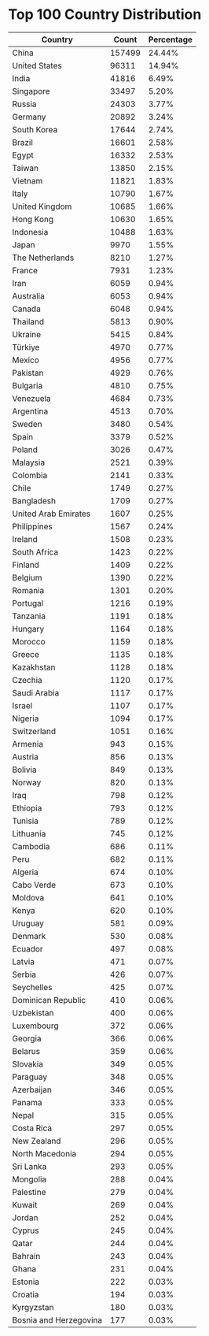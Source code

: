 # Top 100 Country Distribution
| Country | Count | Percentage |
|----|----|----|
| China | 157499 | 24.44% |
| United States | 96311 | 14.94% |
| India | 41816 | 6.49% |
| Singapore | 33497 | 5.20% |
| Russia | 24303 | 3.77% |
| Germany | 20892 | 3.24% |
| South Korea | 17644 | 2.74% |
| Brazil | 16601 | 2.58% |
| Egypt | 16332 | 2.53% |
| Taiwan | 13850 | 2.15% |
| Vietnam | 11821 | 1.83% |
| Italy | 10790 | 1.67% |
| United Kingdom | 10685 | 1.66% |
| Hong Kong | 10630 | 1.65% |
| Indonesia | 10488 | 1.63% |
| Japan | 9970 | 1.55% |
| The Netherlands | 8210 | 1.27% |
| France | 7931 | 1.23% |
| Iran | 6059 | 0.94% |
| Australia | 6053 | 0.94% |
| Canada | 6048 | 0.94% |
| Thailand | 5813 | 0.90% |
| Ukraine | 5415 | 0.84% |
| Türkiye | 4970 | 0.77% |
| Mexico | 4956 | 0.77% |
| Pakistan | 4929 | 0.76% |
| Bulgaria | 4810 | 0.75% |
| Venezuela | 4684 | 0.73% |
| Argentina | 4513 | 0.70% |
| Sweden | 3480 | 0.54% |
| Spain | 3379 | 0.52% |
| Poland | 3026 | 0.47% |
| Malaysia | 2521 | 0.39% |
| Colombia | 2141 | 0.33% |
| Chile | 1749 | 0.27% |
| Bangladesh | 1709 | 0.27% |
| United Arab Emirates | 1607 | 0.25% |
| Philippines | 1567 | 0.24% |
| Ireland | 1508 | 0.23% |
| South Africa | 1423 | 0.22% |
| Finland | 1409 | 0.22% |
| Belgium | 1390 | 0.22% |
| Romania | 1301 | 0.20% |
| Portugal | 1216 | 0.19% |
| Tanzania | 1191 | 0.18% |
| Hungary | 1164 | 0.18% |
| Morocco | 1159 | 0.18% |
| Greece | 1135 | 0.18% |
| Kazakhstan | 1128 | 0.18% |
| Czechia | 1120 | 0.17% |
| Saudi Arabia | 1117 | 0.17% |
| Israel | 1107 | 0.17% |
| Nigeria | 1094 | 0.17% |
| Switzerland | 1051 | 0.16% |
| Armenia | 943 | 0.15% |
| Austria | 856 | 0.13% |
| Bolivia | 849 | 0.13% |
| Norway | 820 | 0.13% |
| Iraq | 798 | 0.12% |
| Ethiopia | 793 | 0.12% |
| Tunisia | 789 | 0.12% |
| Lithuania | 745 | 0.12% |
| Cambodia | 686 | 0.11% |
| Peru | 682 | 0.11% |
| Algeria | 674 | 0.10% |
| Cabo Verde | 673 | 0.10% |
| Moldova | 641 | 0.10% |
| Kenya | 620 | 0.10% |
| Uruguay | 581 | 0.09% |
| Denmark | 530 | 0.08% |
| Ecuador | 497 | 0.08% |
| Latvia | 471 | 0.07% |
| Serbia | 426 | 0.07% |
| Seychelles | 425 | 0.07% |
| Dominican Republic | 410 | 0.06% |
| Uzbekistan | 400 | 0.06% |
| Luxembourg | 372 | 0.06% |
| Georgia | 366 | 0.06% |
| Belarus | 359 | 0.06% |
| Slovakia | 349 | 0.05% |
| Paraguay | 348 | 0.05% |
| Azerbaijan | 346 | 0.05% |
| Panama | 333 | 0.05% |
| Nepal | 315 | 0.05% |
| Costa Rica | 297 | 0.05% |
| New Zealand | 296 | 0.05% |
| North Macedonia | 294 | 0.05% |
| Sri Lanka | 293 | 0.05% |
| Mongolia | 288 | 0.04% |
| Palestine | 279 | 0.04% |
| Kuwait | 269 | 0.04% |
| Jordan | 252 | 0.04% |
| Cyprus | 245 | 0.04% |
| Qatar | 244 | 0.04% |
| Bahrain | 243 | 0.04% |
| Ghana | 231 | 0.04% |
| Estonia | 222 | 0.03% |
| Croatia | 194 | 0.03% |
| Kyrgyzstan | 180 | 0.03% |
| Bosnia and Herzegovina | 177 | 0.03% |
